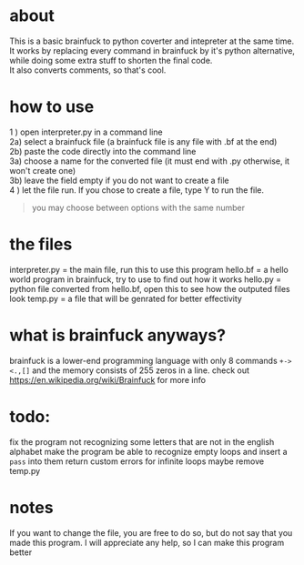# about
This is a basic brainfuck to python coverter and intepreter at the same time. It works by replacing every command in brainfuck by it's python alternative, while doing some extra stuff to shorten the final code.    
It also converts comments, so that's cool.
# how to use
1 ) open interpreter.py in a command line   
2a) select a brainfuck file (a brainfuck file is any file with .bf at the end)   
2b) paste the code directly into the command line   
3a) choose a name for the converted file (it must end with .py otherwise, it won't create one)   
3b) leave the field empty if you do not want to create a file   
4 ) let the file run. If you chose to create a file, type Y to run the file.   
> you may choose between options with the same number 
# the files
interpreter.py = the main file, run this to use this program
hello.bf = a hello world program in brainfuck, try to use to find out how it works
hello.py = python file converted from hello.bf, open this to see how the outputed files look
temp.py = a file that will be genrated for better effectivity
# what is brainfuck anyways?
brainfuck is a lower-end programming language with only 8 commands `+-><.,[]` and the memory consists of 255 zeros in a line.
check out https://en.wikipedia.org/wiki/Brainfuck for more info
# todo:
fix the program not recognizing some letters that are not in the english alphabet
make the program be able to recognize empty loops and insert a `pass` into them
return custom errors for infinite loops
maybe remove temp.py

# notes
If you want to change the file, you are free to do so, but do not say that you made this program.
I will appreciate any help, so I can make this program better
